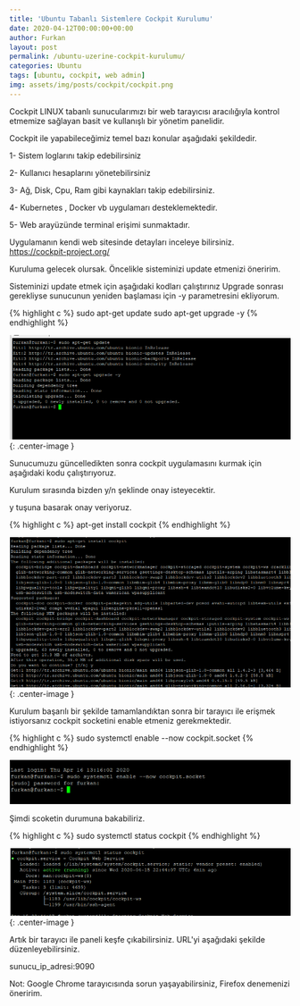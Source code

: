 ```yaml
---
title: 'Ubuntu Tabanlı Sistemlere Cockpit Kurulumu'
date: 2020-04-12T00:00:00+00:00
author: Furkan
layout: post
permalink: /ubuntu-uzerine-cockpit-kurulumu/
categories: Ubuntu
tags: [ubuntu, cockpit, web admin]
img: assets/img/posts/cockpit/cockpit.png
---
```


Cockpit LINUX tabanlı sunucularımızı bir web tarayıcısı aracılığıyla kontrol etmemize sağlayan basit ve kullanışlı bir yönetim panelidir.

Cockpit ile yapabileceğimiz temel bazı konular aşağıdaki şekildedir.

1- Sistem loglarını takip edebilirsiniz

2- Kullanıcı hesaplarını yönetebilirsiniz

3- Ağ, Disk, Cpu, Ram gibi kaynakları takip edebilirsiniz.

4- Kubernetes , Docker vb uygulamarı desteklemektedir.

5- Web arayüzünde terminal erişimi sunmaktadır.

Uygulamanın kendi web sitesinde detayları inceleye bilirsiniz.
 https://cockpit-project.org/


Kuruluma gelecek olursak.
Öncelikle sisteminizi update etmenizi öneririm.

Sisteminizi update etmek için aşağıdaki kodları çalıştırınız
Upgrade sonrası gerekliyse sunucunun yeniden başlaması için -y parametresini ekliyorum.

{% highlight c %}
sudo apt-get update
sudo apt-get upgrade -y
{% endhighlight %}

![Picture description](/assets/img/posts/cockpit/update-upgrade.png){: .center-image }


Sunucumuzu güncelledikten sonra cockpit uygulamasını kurmak için aşağıdaki kodu çalıştırıyoruz.

Kurulum sırasında bizden y/n şeklinde onay isteyecektir.

y tuşuna basarak onay veriyoruz.
 
{% highlight c %} 
apt-get install cockpit 
{% endhighlight %}

![Picture description](/assets/img/posts/cockpit/cockpit-install.png){: .center-image }

Kurulum başarılı bir şekilde tamamlandıktan sonra bir tarayıcı ile erişmek istiyorsanız cockpit socketini enable etmeniz gerekmektedir.
 
{% highlight c %}
sudo systemctl enable --now cockpit.socket
{% endhighlight %}

![Picture description](/assets/img/posts/cockpit/socket-enable.png) 

Şimdi scoketin durumuna bakabiliriz.

{% highlight c %}
sudo systemctl status cockpit
{% endhighlight %}

![Picture description](/assets/img/posts/cockpit/cocpit-status.png){: .center-image }
 
Artık bir tarayıcı ile paneli keşfe çıkabilirsiniz.
URL'yi aşağıdaki şekilde düzenleyebilirsiniz.

sunucu_ip_adresi:9090



Not: Google Chrome tarayıcısında sorun yaşayabilirsiniz, Firefox denemenizi öneririm.

 
